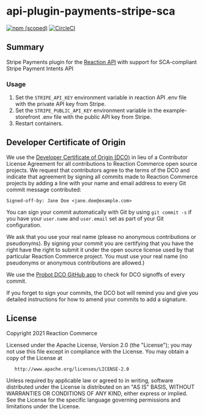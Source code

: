 # api-plugin-payments-stripe-sca

[![npm (scoped)](https://img.shields.io/npm/v/@reactioncommerce/api-plugin-payments-stripe-sca.svg)](https://www.npmjs.com/package/@reactioncommerce/api-plugin-payments-stripe-sca)
[![CircleCI](https://circleci.com/gh/reactioncommerce/api-plugin-payments-stripe-sca.svg?style=svg)](https://circleci.com/gh/reactioncommerce/api-plugin-payments-stripe-sca)

## Summary

Stripe Payments plugin for the [Reaction API](https://github.com/reactioncommerce/reaction) with support for SCA-compliant Stripe Payment Intents API

### Usage

1. Set the `STRIPE_API_KEY` environment variable in reaction API .env file with the private API key from Stripe.
2. Set the `STRIPE_PUBLIC_API_KEY` environment variable in the example-storefront .env file with the public API key from Stripe.
3. Restart containers.

## Developer Certificate of Origin
We use the [Developer Certificate of Origin (DCO)](https://developercertificate.org/) in lieu of a Contributor License Agreement for all contributions to Reaction Commerce open source projects. We request that contributors agree to the terms of the DCO and indicate that agreement by signing all commits made to Reaction Commerce projects by adding a line with your name and email address to every Git commit message contributed:
```
Signed-off-by: Jane Doe <jane.doe@example.com>
```

You can sign your commit automatically with Git by using `git commit -s` if you have your `user.name` and `user.email` set as part of your Git configuration.

We ask that you use your real name (please no anonymous contributions or pseudonyms). By signing your commit you are certifying that you have the right have the right to submit it under the open source license used by that particular Reaction Commerce project. You must use your real name (no pseudonyms or anonymous contributions are allowed.)

We use the [Probot DCO GitHub app](https://github.com/apps/dco) to check for DCO signoffs of every commit.

If you forget to sign your commits, the DCO bot will remind you and give you detailed instructions for how to amend your commits to add a signature.

## License

   Copyright 2021 Reaction Commerce

   Licensed under the Apache License, Version 2.0 (the "License");
   you may not use this file except in compliance with the License.
   You may obtain a copy of the License at

       http://www.apache.org/licenses/LICENSE-2.0

   Unless required by applicable law or agreed to in writing, software
   distributed under the License is distributed on an "AS IS" BASIS,
   WITHOUT WARRANTIES OR CONDITIONS OF ANY KIND, either express or implied.
   See the License for the specific language governing permissions and
   limitations under the License.